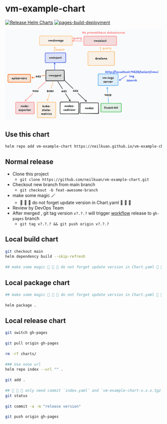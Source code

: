 # vm-example-chart
[![Release Helm Charts](https://github.com/neilkuan/vm-example-chart/actions/workflows/release.yml/badge.svg)](https://github.com/neilkuan/vm-example-chart/actions/workflows/release.yml)
[![pages-build-deployment](https://github.com/neilkuan/vm-example-chart/actions/workflows/pages/pages-build-deployment/badge.svg?branch=gh-pages)](https://github.com/neilkuan/vm-example-chart/actions/workflows/pages/pages-build-deployment)

![](./docs/1.png)

## Use this chart
```bash
helm repo add vm-example-chart https://neilkuan.github.io/vm-example-chart/
```

## Normal release 
- Clone this project
  - `git clone https://github.com/neilkuan/vm-example-chart.git`
- Checkout new branch from main branch 
  - `git checkout -b feat-awesome-branch`
- make some magic 🪄
  - 🚨 🚨 🚨 do not forget update version in Chart.yaml 🚨 🚨 🚨
- Review by DevOps Team
- After merged , git tag version `v?.?.?` will trigger [workflow](https://github.com/neilkuan/vm-example-chart/actions/workflows/release.yml) release to `gh-pages` branch
  - `git tag v?.?.? && git push origin v?.?.?`

## Local build chart 
```bash
git checkout main
helm dependency build --skip-refresh

## make some magic 🚨 🚨 🚨 do not forget update version in Chart.yaml 🚨 🚨 🚨

```

## Local package chart 
```bash
## make some magic 🚨 🚨 🚨 do not forget update version in Chart.yaml 🚨 🚨 🚨

helm package .
```

## Local release chart 
```bash
git switch gh-pages

git pull origin gh-pages

rm -rf charts/

### Use none url 
helm repo index --url "" .

git add .

## 🚨 🚨 🚨 only need commit `index.yaml` and `vm-example-chart-x.x.x.tgz` 🚨 🚨 🚨
git status

git commit -a -m "release version"

git push origin gh-pages
```



